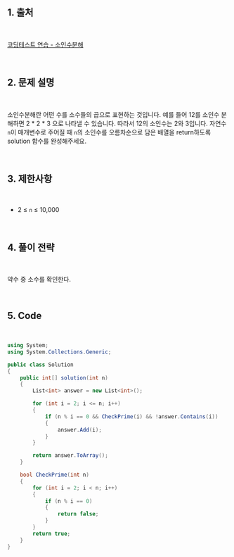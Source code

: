 ## 1. 출처

<br>

[코딩테스트 연습 - 소인수분해](https://school.programmers.co.kr/learn/courses/30/lessons/120852)

<br>

## 2. 문제 설명

<br>

소인수분해란 어떤 수를 소수들의 곱으로 표현하는 것입니다. 예를 들어 12를 소인수 분해하면 2 * 2 * 3 으로 나타낼 수 있습니다. 따라서 12의 소인수는 2와 3입니다. 자연수 `n`이 매개변수로 주어질 때 `n`의 소인수를 오름차순으로 담은 배열을 return하도록 solution 함수를 완성해주세요.

<br>

## 3. 제한사항

<br>

- 2 ≤ `n` ≤ 10,000

<br>

## 4. 풀이 전략

<br>

약수 중 소수를 확인한다.

<br>

## 5. Code

<br>

```cs
using System;
using System.Collections.Generic;

public class Solution
{
    public int[] solution(int n)
    {
        List<int> answer = new List<int>();

        for (int i = 2; i <= n; i++)
        {
            if (n % i == 0 && CheckPrime(i) && !answer.Contains(i))
            {
                answer.Add(i);
            }
        }

        return answer.ToArray();
    }

    bool CheckPrime(int n)
    {
        for (int i = 2; i < n; i++)
        {
            if (n % i == 0)
            {
                return false;
            }
        }
        return true;
    }
}
```